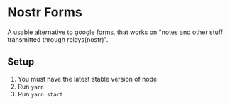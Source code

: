 # Nostr Forms

A usable alternative to google forms, that works on "notes and other stuff transmitted through relays(nostr)".

## Setup
1. You must have the latest stable version of node
2. Run `yarn`
3. Run `yarn start`